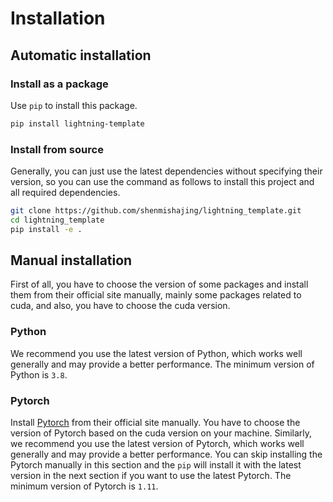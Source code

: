 # Installation

## Automatic installation

### Install as a package

Use `pip` to install this package.

```bash
pip install lightning-template
```

### Install from source

Generally, you can just use the latest dependencies without specifying their version, so you can use the command as follows to install this project and all required dependencies.

```bash
git clone https://github.com/shenmishajing/lightning_template.git
cd lightning_template
pip install -e .
```

## Manual installation

First of all, you have to choose the version of some packages and install them from their official site manually, mainly some packages related to cuda, and also, you have to choose the cuda version.

### Python

We recommend you use the latest version of Python, which works well generally and may provide a better performance. The minimum version of Python is `3.8`.

### Pytorch

Install [Pytorch](https://pytorch.org/get-started/locally/) from their official site manually. You have to choose the version of Pytorch based on the cuda version on your machine. Similarly, we recommend you use the latest version of Pytorch, which works well generally and may provide a better performance. You can skip installing the Pytorch manually in this section and the `pip` will install it with the latest version in the next section if you want to use the latest Pytorch. The minimum version of Pytorch is `1.11`.
